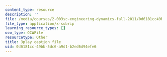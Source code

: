 ```yaml
---
content_type: resource
description: ''
file: /media/courses/2-003sc-engineering-dynamics-fall-2011/0d6181cc49bb5dc6a9d1b2ed6d94efe6_6wPHoFjnYXI.srt
file_type: application/x-subrip
learning_resource_types: []
ocw_type: OCWFile
resourcetype: Other
title: 3play caption file
uid: 0d6181cc-49bb-5dc6-a9d1-b2ed6d94efe6
---
```

